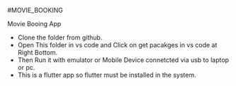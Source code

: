 #MOVIE_BOOKING

Movie Booing App
 - Clone the folder from github.
 - Open This folder in vs code and Click on get pacakges in  vs code at Right Bottom.
 - Then Run it  with emulator or Mobile Device connetcted via usb to laptop or pc.
 - This is a flutter app so flutter must be installed in the system.
